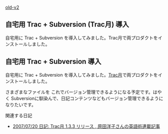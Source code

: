 [old-v2](ig071214-orig.html)

## 自宅用 Trac + Subversion (Trac月) 導入

自宅用に Trac + Subversion を導入してみました。Trac月で両プロダクトをインストールしました。

## 自宅用 Trac + Subversion 導入

自宅用に Trac + Subversion を導入してみました。[Trac月](http://sourceforge.jp/projects/traclight/)で両プロダクトをインストールしました。

さまざまなファイルを これでバージョン管理できるようになる予定です。はやく Subversionに馴染んで、日記コンテンツなどもバージョン管理できるようになりたいです。

関連する日記

* [2007/07/20 日記: Trac月 1.3.3 リリース , 原田洋子さんの英語術連載記事](ig070720.html)